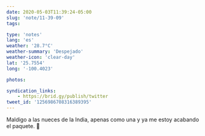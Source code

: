```yaml
---
date: 2020-05-03T11:39:24-05:00
slug: 'note/11-39-09'
tags:

type: 'notes'
lang: 'es'
weather: '28.7°C'
weather-summary: 'Despejado'
weather-icon: 'clear-day'
lat: '25.7554'
long: '-100.4023'

photos:

syndication_links:
    - https://brid.gy/publish/twitter
tweet_id: '1256986708316389395'
---
```

Maldigo a las nueces de la India, apenas como una y ya me estoy acabando el paquete. 🤤